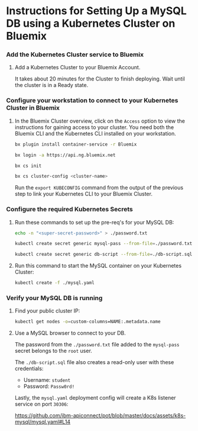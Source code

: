 # Instructions for Setting Up a MySQL DB using a Kubernetes Cluster on Bluemix

### Add the Kubernetes Cluster service to Bluemix

1.  Add a Kubernetes Cluster to your Bluemix Account.

    It takes about 20 minutes for the Cluster to finish deploying. Wait until the cluster is in a Ready state.

### Configure your workstation to connect to your Kubernetes Cluster in Bluemix

1.  In the Bluemix Cluster overview, click on the `Access` option to view the instructions for gaining access to your cluster. You need both the Bluemix CLI and the Kubernetes CLI installed on your workstation.

    ```bash
    bx plugin install container-service -r Bluemix
    ```
    
    ```bash
    bx login -a https://api.ng.bluemix.net
    ```

    ```bash
    bx cs init
    ```
    
    ```bash
    bx cs cluster-config <cluster-name>
    ```
    
    Run the `export KUBECONFIG` command from the output of the previous step to link your Kubernetes CLI to your Bluemix Cluster.

### Configure the required Kubernetes Secrets

1.  Run these commands to set up the pre-req's for your MySQL DB:

    ```bash
    echo -n "<super-secret-password>" > ./password.txt
    ```
    
    ```bash
    kubectl create secret generic mysql-pass --from-file=./password.txt
    ```
    
    ```bash
    kubectl create secret generic db-script --from-file=./db-script.sql
    ```
    
1.  Run this command to start the MySQL container on your Kubernetes Cluster:

    ```bash
    kubectl create -f ./mysql.yaml
    ```

### Verify your MySQL DB is running

1.  Find your public cluster IP:

    ```bash
    kubectl get nodes -o=custom-columns=NAME:.metadata.name
    ```
    
1.  Use a MySQL browser to connect to your DB.

    The password from the `./password.txt` file added to the `mysql-pass` secret belongs to the `root` user.
    
    The `./db-script.sql` file also creates a read-only user with these credentials:
    
    * Username:  `student`
    * Password:  `Passw0rd!`

    Lastly, the `mysql.yaml` deployment config will create a K8s listener service on port `30306`:
    
    <https://github.com/ibm-apiconnect/pot/blob/master/docs/assets/k8s-mysql/mysql.yaml#L14>